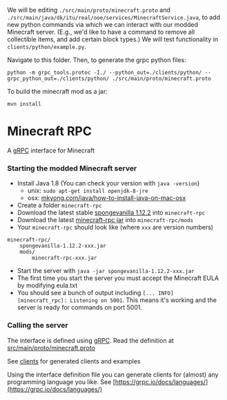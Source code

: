 We will be editing `./src/main/proto/minecraft.proto` and `./src/main/java/dk/itu/real/ooe/services/MinecraftService.java`, to add new python commands via which we can interact with our modded Minecraft server. (E.g., we'd like to have a command to remove all collectible items, and add certain block types.) We will test functionality in `clients/python/example.py`.

Navigate to this folder. Then, to generate the grpc python files:
```
python -m grpc_tools.protoc -I./ --python_out=./clients/python/ --grpc_python_out=./clients/python/ ./src/main/proto/minecraft.proto
```
To build the minecraft mod as a jar:
```
mvn install
```

# Minecraft RPC
A [gRPC](https://grpc.io) interface for Minecraft

### Starting the modded Minecraft server

* Install Java 1.8 (You can check your version with `java -version`)
  * unix: `sudo apt-get install openjdk-8-jre`
  * osx: [mkyong.com/java/how-to-install-java-on-mac-osx](https://mkyong.com/java/how-to-install-java-on-mac-osx/)  
* Create a folder `minecraft-rpc`
* Download the latest stable [spongevanilla 1.12.2](https://www.spongepowered.org/downloads/spongevanilla/stable/1.12.2) into `minecraft-rpc` 
* Download the latest [minecraft-rpc jar](https://github.com/real-itu/minecraft-rpc/packages/434436) into `minecraft-rpc/mods`
* Your `minecraft-rpc` should look like (where `xxx` are version numbers)
```
minecraft-rpc/
    spongevanilla-1.12.2-xxx.jar
    mods/
        minecraft-rpc-xxx.jar      
```
* Start the server with `java -jar spongevanilla-1.12.2-xxx.jar`
* The first time you start the server you must accept the Minecraft EULA by modifying eula.txt
* You should see a bunch of output including `[... INFO] [minecraft_rpc]: Listening on 5001`. 
This means it's working and the server is ready for commands on port 5001.

### Calling the server

The interface is defined using [gRPC](https://grpc.io). Read the definition at [src/main/proto/minecraft.proto](src/main/proto/minecraft.proto)

See [clients](clients) for generated clients and examples

Using the interface definition file you can generate clients for (almost) any programming language you like. See [https://grpc.io/docs/languages/](https://grpc.io/docs/languages/)
